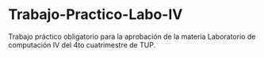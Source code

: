 # Trabajo-Practico-Labo-IV
Trabajo práctico obligatorio para la aprobación de la materia Laboratorio de computación IV del 4to cuatrimestre de TUP.
